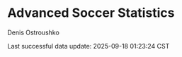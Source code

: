 # Advanced Soccer Statistics
Denis Ostroushko

<!-- gfm -->

Last successful data update: 2025-09-18 01:23:24 CST
